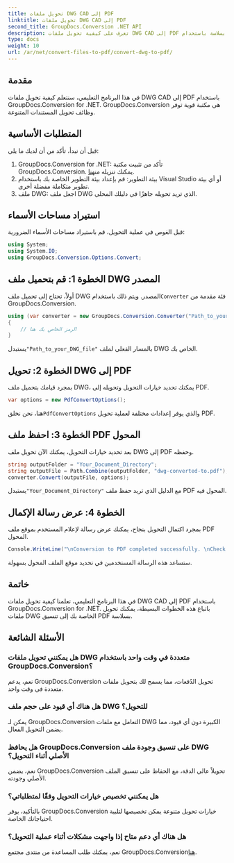 ```yaml
---
title: تحويل ملفات DWG CAD إلى PDF
linktitle: تحويل ملفات DWG CAD إلى PDF
second_title: GroupDocs.Conversion .NET API
description: تعرف على كيفية تحويل ملفات DWG CAD إلى PDF بسلاسة باستخدام GroupDocs.Conversion for .NET. اتبع برنامجنا التعليمي خطوة بخطوة للتحويل الفعال.
type: docs
weight: 10
url: /ar/net/convert-files-to-pdf/convert-dwg-to-pdf/
---
```

## مقدمة
في هذا البرنامج التعليمي، سنتعلم كيفية تحويل ملفات DWG CAD إلى PDF باستخدام GroupDocs.Conversion for .NET. GroupDocs.Conversion هي مكتبة قوية توفر وظائف تحويل المستندات المتنوعة.
## المتطلبات الأساسية
قبل أن نبدأ، تأكد من أن لديك ما يلي:
1.  GroupDocs.Conversion for .NET: تأكد من تثبيت مكتبة GroupDocs.Conversion. يمكنك تنزيله من[هنا](https://releases.groupdocs.com/conversion/net/).
2. بيئة التطوير: قم بإعداد بيئة التطوير الخاصة بك باستخدام Visual Studio أو أي بيئة تطوير متكاملة مفضلة أخرى.
3. ملف DWG: اجعل ملف DWG الذي تريد تحويله جاهزًا في دليلك المحلي.

## استيراد مساحات الأسماء
قبل الغوص في عملية التحويل، قم باستيراد مساحات الأسماء الضرورية:
```csharp
using System;
using System.IO;
using GroupDocs.Conversion.Options.Convert;
```
## الخطوة 1: قم بتحميل ملف DWG المصدر
 أولاً، تحتاج إلى تحميل ملف DWG المصدر. ويتم ذلك باستخدام`Converter` فئة مقدمة من GroupDocs.Conversion. 
```csharp
using (var converter = new GroupDocs.Conversion.Converter("Path_to_your_DWG_file"))
{
    // الرمز الخاص بك هنا
}
```
 يستبدل`"Path_to_your_DWG_file"` بالمسار الفعلي لملف DWG الخاص بك.
## الخطوة 2: تحويل DWG إلى PDF
بمجرد قيامك بتحميل ملف DWG، يمكنك تحديد خيارات التحويل وتحويله إلى PDF. 
```csharp
var options = new PdfConvertOptions();
```
 هنا، نحن نخلق`PdfConvertOptions` والذي يوفر إعدادات مختلفة لعملية تحويل PDF.
## الخطوة 3: احفظ ملف PDF المحول
بعد تحديد خيارات التحويل، يمكنك الآن تحويل ملف DWG إلى PDF وحفظه.
```csharp
string outputFolder = "Your_Document_Directory";
string outputFile = Path.Combine(outputFolder, "dwg-converted-to.pdf");
converter.Convert(outputFile, options);
```
 يستبدل`"Your_Document_Directory"` مع الدليل الذي تريد حفظ ملف PDF المحول فيه.
## الخطوة 4: عرض رسالة الإكمال
بمجرد اكتمال التحويل بنجاح، يمكنك عرض رسالة لإعلام المستخدم بموقع ملف PDF المحول.
```csharp
Console.WriteLine("\nConversion to PDF completed successfully. \nCheck output in {0}", outputFolder);
```
ستساعد هذه الرسالة المستخدمين في تحديد موقع الملف المحول بسهولة.

## خاتمة
في هذا البرنامج التعليمي، تعلمنا كيفية تحويل ملفات DWG CAD إلى PDF باستخدام GroupDocs.Conversion for .NET. باتباع هذه الخطوات البسيطة، يمكنك تحويل ملفات DWG الخاصة بك إلى تنسيق PDF بسلاسة.
## الأسئلة الشائعة
### هل يمكنني تحويل ملفات DWG متعددة في وقت واحد باستخدام GroupDocs.Conversion؟
نعم، يدعم GroupDocs.Conversion تحويل الدُفعات، مما يسمح لك بتحويل ملفات متعددة في وقت واحد.
### هل هناك أي قيود على حجم ملف DWG للتحويل؟
يمكن لـ GroupDocs.Conversion التعامل مع ملفات DWG الكبيرة دون أي قيود، مما يضمن التحويل الفعال.
### هل يحافظ GroupDocs.Conversion على تنسيق وجودة ملف DWG الأصلي أثناء التحويل؟
نعم، يضمن GroupDocs.Conversion تحويلاً عالي الدقة، مع الحفاظ على تنسيق الملف الأصلي وجودته.
### هل يمكنني تخصيص خيارات التحويل وفقًا لمتطلباتي؟
بالتأكيد، يوفر GroupDocs.Conversion خيارات تحويل متنوعة يمكن تخصيصها لتلبية احتياجاتك الخاصة.
### هل هناك أي دعم متاح إذا واجهت مشكلات أثناء عملية التحويل؟
 نعم، يمكنك طلب المساعدة من منتدى مجتمع GroupDocs.Conversion[هنا](https://forum.groupdocs.com/c/conversion/11).